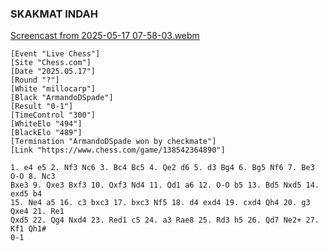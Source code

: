 ### SKAKMAT INDAH
[Screencast from 2025-05-17 07-58-03.webm](https://github.com/user-attachments/assets/104e4197-69f7-47e8-98d1-9d14e9170b9d)

```
[Event "Live Chess"]
[Site "Chess.com"]
[Date "2025.05.17"]
[Round "?"]
[White "millocarp"]
[Black "ArmandoDSpade"]
[Result "0-1"]
[TimeControl "300"]
[WhiteElo "494"]
[BlackElo "489"]
[Termination "ArmandoDSpade won by checkmate"]
[Link "https://www.chess.com/game/138542364890"]

1. e4 e5 2. Nf3 Nc6 3. Bc4 Bc5 4. Qe2 d6 5. d3 Bg4 6. Bg5 Nf6 7. Be3 O-O 8. Nc3
Bxe3 9. Qxe3 Bxf3 10. Qxf3 Nd4 11. Qd1 a6 12. O-O b5 13. Bd5 Nxd5 14. exd5 b4
15. Ne4 a5 16. c3 bxc3 17. bxc3 Nf5 18. d4 exd4 19. cxd4 Qh4 20. g3 Qxe4 21. Re1
Qxd5 22. Qg4 Nxd4 23. Red1 c5 24. a3 Rae8 25. Rd3 h5 26. Qd7 Ne2+ 27. Kf1 Qh1#
0-1
```
